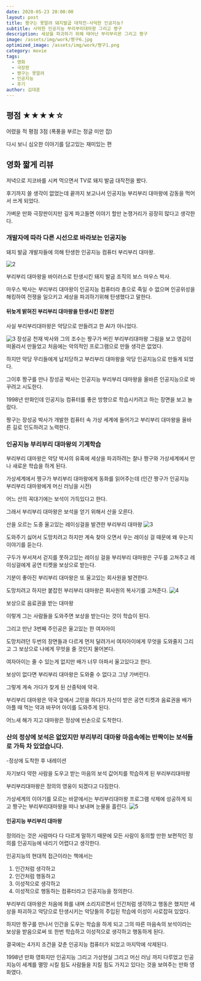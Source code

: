 ```yaml
---
date: 2020-05-23 20:00:00
layout: post
title: 짱구는 못말려 돼지발굽 대작전-사악한 인공지능?
subtitle: 사악한 인공지능 부리부리대마왕 그리고 짱구
description: 세상을 파괴하기 위해 태어난 부리부리몬 그리고 짱구 
image: /assets/img/work/짱구6.jpg
optimized_image: /assets/img/work/짱구1.png
category: movie
tags:
  - 영화
  - 극장판
  - 짱구는 못말려
  - 인공지능
  - 후기
author: 김대훈
---
```


## 평점 ★★★★☆ 

어렸을 적 평점 3점 (폭풍을 부르는 정글 미만 잡)

다시 보니 심오한 이야기를 담고있는 재미있는 편

## 영화 짧게 리뷰

저녁으로 지코바를 시켜 먹으면서 TV로 돼지 발굽 대작전을 봤다.

후기까지 쓸 생각이 없었는데 끝까지 보고나서 인공지능 부리부리 대마왕에 감동을 먹어서 쓰게 되었다.

가벼운 만화 극장판이지만 깊게 파고들면 이야기 할만 논쟁거리가 굉장히 많다고 생각한다. 

### 개발자에 따라 다른 시선으로 바라보는 인공지능


돼지 발굽 개발자들에 의해 탄생한 인공지능 컴퓨터 부리부리 대마왕.

![2](../assets/img/work/짱구2.jpg)

부리부리 대마왕을 바이러스로 탄생시킨 돼지 발굽 조직의 보스 마우스 박사.

마우스 박사는 부리부리 대마왕이 인공지능 컴퓨터라 총으로 죽일 수 없으며
인공위성을 해킹하여 전쟁을 일으키고 세상을 파괴하기위해 탄생했다고 말한다.

#### 뒤늦게 밝혀진 부리부리 대마왕을 탄생시킨 장본인

사실 부리부리대마왕은 악당으로 만들려고 한 AI가 아니었다.

![3](../assets/img/work/짱구3.jpg)
장성공 천재 박사와 그의 조수는 짱구가 버린 부리부리대마왕 그림을 보고 영감이 떠올라서
만들었고 처음에는 악의적인 프로그램으로 만들 생각은 없었다.

하지만 악당 무리들에게 납치당하고 부리부리 대마왕을 악당 인공지능으로 만들게 되었다.

그이후 짱구를 만나 장성공 박사는 인공지능 부리부리 대마왕을 올바른 인공지능으로 바꾸려고 시도한다.

1998년 만화인데 인공지능 컴퓨터를 좋은 방향으로 학습시키려고 하는 장면을 보고 놀랐다.

짱구는 장성공 박사가 개발한 컴퓨터 속 가상 세계에 들어가고 부리부리 대마왕을 올바른
길로 인도하려고 노력한다.

### 인공지능 부리부리 대마왕의 기계학습 

부리부리 대마왕은 악당 박사의 유혹에 세상을 파괴하려는 찰나 짱구와 가상세계에서 만나 새로운 학습을 하게 된다.

가상세계에서 짱구가 부리부리 대마왕에게 동화를 읽어주는데 (인간 짱구가 인공지능 부리부리 대마왕에게 머신 러닝을 시전)

어느 산의 꼭대기에는 보석이 가득있다고 한다.

그래서 부리부리 대마왕은 보석을 얻기 위해서 산을 오른다.

산을 오르는 도중 울고있는 레이싱걸을 발견한 부리부리 대마왕
![3](../assets/img/work/짱구4.jpg)

도와주기 싫어서 도망치려고 하지만 계속 찾아 오면서 우는 레이싱 걸 때문에
왜 우는지 이야기를 듣는다.

구두가 부서져서 걷지를 못하고있는 레이싱 걸을 부리부리 대마왕은
구두를 고쳐주고 레이싱걸에게 공연 티켓을 보상으로 받는다.

기분이 좋아진 부리부리 대마왕은 또 울고있는 회사원을 발견한다.

도망치려고 하지만 붙잡힌 부리부리 대마왕은 회사원의 복사기를 고쳐준다.
![4](../assets/img/work/짱구5.jpg)

보상으로 음료권을 받는 대마왕

이렇게 그는 사람들을 도와주면 보상을 받는다는 것이 학습이 된다.

그리고 만난 3번째 주인공은 울고있는 한 여자아이

도망치려던 두번의 장면들과 다르게 먼저 달려가서 여자아이에게 무엇을 도와줄지 
그리고 그 보상으로 나에게 무엇을 줄 것인지 물어본다.

여자아이는 줄 수 있는게 없지만 배가 너무 아파서 울고있다고 한다.

보상이 없다면 부리부리 대마왕은 도와줄 수 없다고 그냥 가버린다.

그렇게 계속 가다가 찾게 된 산중턱에 약국.

부리부리 대마왕은 약국 앞에서 고민을 하다가 자신이 받은 공연 티켓과 음료권을
배가 아플 때 먹는 약과 바꾸어 아이를 도와주게 된다.

어느새 해가 지고 대마왕은 정상에 빈손으로 도착한다.

### 산의 정상에 보석은 없었지만 부리부리 대마왕 마음속에는 반짝이는 보석들로 가득 차 있었습니다.
-정상에 도착한 후 내레이션 

자기보다 약한 사람을 도우고 받는 마음의 보석 값어치를 학습하게 된 부리부리대마왕

부리부리대마왕은 정의의 영웅이 되겠다고 다짐한다.

가상세계의 이야기를 모르는 바깥에서는 부리부리대마왕 프로그램 삭제에 성공하게 되고
짱구는 부리부리대마왕을 떠나 보내며 눈물을 흘린다.
![5](../assets/img/work/짱구1.png)

#### 인공지능 부리부리 대마왕

정의라는 것은 사람마다 다 다르게 말하기 때문에 모든 사람이 동의할 만한 보편적인 정의를 인공지능에 내리기 어렵다고 생각한다.

인공지능의 현대적 접근이라는 책에서는
1. 인간처럼 생각하고 
2. 인간처럼 행동하고 
3. 이성적으로 생각하고
4. 이성적으로 행동하는 
컴퓨터라고 인공지능을 정의한다.

부리부리 대마왕은 처음에 화를 내며 소리지르면서 인간처럼 생각하고 행동은 했지만 
세상을 파괴하고 악당으로 탄생시키는 악당들의 주입된 학습에 이성이 사로잡혀 있었다.

하지만 짱구를 만나서 인간을 도우는 학습을 하게 되고 그의 따른 마음속의 보석이라는 보상을 받음으로써
또 한번 학습하고 이성적으로 생각하고 행동하게 된다.

결국에는 4가지 조건을 갖춘 인공지능 컴퓨터가 되었고 마지막에 삭제된다.

1998년 만화 영화지만 인공지능 그리고 가상현실 그리고 머신 러닝 까지 다루었고
인공지능이 세계를 멸망 시킬 힘도 사람들을 지킬 힘도 가지고 있다는 것을 보여주는 만화 영화였다.

